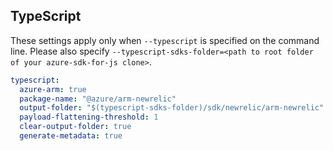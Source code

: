 ## TypeScript

These settings apply only when `--typescript` is specified on the command line.
Please also specify `--typescript-sdks-folder=<path to root folder of your azure-sdk-for-js clone>`.

```yaml $(typescript)
typescript:
  azure-arm: true
  package-name: "@azure/arm-newrelic"
  output-folder: "$(typescript-sdks-folder)/sdk/newrelic/arm-newrelic"
  payload-flattening-threshold: 1
  clear-output-folder: true
  generate-metadata: true
```
